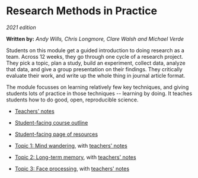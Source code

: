 # Research Methods in Practice

_2021 edition_

**Written by:** _Andy Wills, Chris Longmore, Clare Walsh and Michael Verde_


Students on this module get a guided introduction to doing research as a team. Across 12 weeks, they go through one cycle of a research project. They pick a topic, plan a study, build an experiment, collect data, analyze that data, and give a group presentation on their findings. They critically evaluate their work, and write up the whole thing in journal article format. 

The module focusses on learning relatively few key techniques, and giving students lots of practice in those techniques -- learning by doing. It teaches students how to do good, open, reproducible science.

- [Teachers' notes](teacher_notes.html) 

- [Student-facing course outline](https://ajwills72.github.io/rmip/psyc520moduleoutline.html) 

- [Student-facing page of resources](rmip2.html) 

- [Topic 1: Mind wandering](topic1.html), with [teachers' notes](topic1teachernotes.html)

- [Topic 2: Long-term memory](topic2.html), with [teachers' notes](topic2teachernotes.html)

- [Topic 3: Face processing](topic3.html), with [teachers' notes](topic3teachernotes.html)




